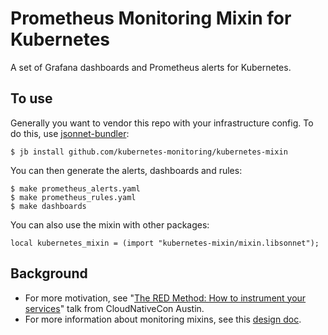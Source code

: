 # Prometheus Monitoring Mixin for Kubernetes

A set of Grafana dashboards and Prometheus alerts for Kubernetes.

## To use

Generally you want to vendor this repo with your infrastructure config.
To do this, use [jsonnet-bundler](https://github.com/jsonnet-bundler/jsonnet-bundler):

```
$ jb install github.com/kubernetes-monitoring/kubernetes-mixin
```

You can then generate the alerts, dashboards and rules:

```
$ make prometheus_alerts.yaml
$ make prometheus_rules.yaml
$ make dashboards
```

You can also use the mixin with other packages:

```
local kubernetes_mixin = (import "kubernetes-mixin/mixin.libsonnet");
```

## Background

* For more motivation, see
"[The RED Method: How to instrument your services](https://kccncna17.sched.com/event/CU8K/the-red-method-how-to-instrument-your-services-b-tom-wilkie-kausal?iframe=no&w=100%&sidebar=yes&bg=no)" talk from CloudNativeCon Austin.
* For more information about monitoring mixins, see this [design doc](https://docs.google.com/document/d/1A9xvzwqnFVSOZ5fD3blKODXfsat5fg6ZhnKu9LK3lB4/edit#).
